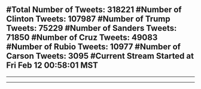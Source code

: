 #Total Number of Tweets: 318221 
#Number of Clinton Tweets: 107987
#Number of Trump Tweets: 75229
#Number of Sanders Tweets: 71850
#Number of Cruz Tweets: 49083
#Number of Rubio Tweets: 10977
#Number of Carson Tweets: 3095
#Current Stream Started at Fri Feb 12 00:58:01 MST
---
---
---
